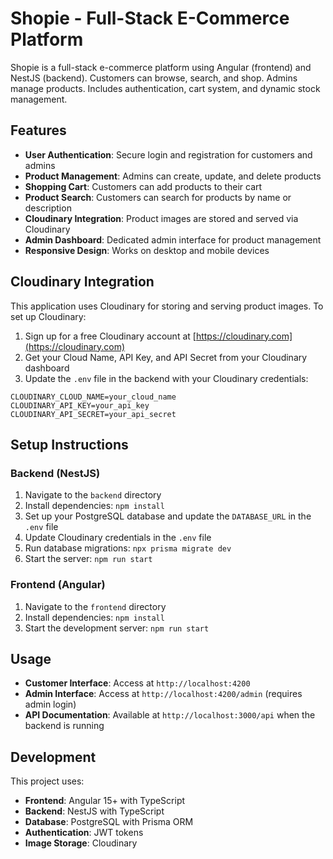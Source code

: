 # Shopie - Full-Stack E-Commerce Platform

Shopie is a full-stack e-commerce platform using Angular (frontend) and NestJS (backend). Customers can browse, search, and shop. Admins manage products. Includes authentication, cart system, and dynamic stock management.

## Features

- **User Authentication**: Secure login and registration for customers and admins
- **Product Management**: Admins can create, update, and delete products
- **Shopping Cart**: Customers can add products to their cart
- **Product Search**: Customers can search for products by name or description
- **Cloudinary Integration**: Product images are stored and served via Cloudinary
- **Admin Dashboard**: Dedicated admin interface for product management
- **Responsive Design**: Works on desktop and mobile devices

## Cloudinary Integration

This application uses Cloudinary for storing and serving product images. To set up Cloudinary:

1. Sign up for a free Cloudinary account at [https://cloudinary.com](https://cloudinary.com)
2. Get your Cloud Name, API Key, and API Secret from your Cloudinary dashboard
3. Update the `.env` file in the backend with your Cloudinary credentials:

```
CLOUDINARY_CLOUD_NAME=your_cloud_name
CLOUDINARY_API_KEY=your_api_key
CLOUDINARY_API_SECRET=your_api_secret
```

## Setup Instructions

### Backend (NestJS)

1. Navigate to the `backend` directory
2. Install dependencies: `npm install`
3. Set up your PostgreSQL database and update the `DATABASE_URL` in the `.env` file
4. Update Cloudinary credentials in the `.env` file
5. Run database migrations: `npx prisma migrate dev`
6. Start the server: `npm run start`

### Frontend (Angular)

1. Navigate to the `frontend` directory
2. Install dependencies: `npm install`
3. Start the development server: `npm run start`

## Usage

- **Customer Interface**: Access at `http://localhost:4200`
- **Admin Interface**: Access at `http://localhost:4200/admin` (requires admin login)
- **API Documentation**: Available at `http://localhost:3000/api` when the backend is running

## Development

This project uses:
- **Frontend**: Angular 15+ with TypeScript
- **Backend**: NestJS with TypeScript
- **Database**: PostgreSQL with Prisma ORM
- **Authentication**: JWT tokens
- **Image Storage**: Cloudinary